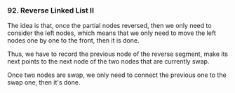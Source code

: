 ### 92. Reverse Linked List II
The idea is that, once the partial nodes reversed, then we only need to consider the left nodes, which means that we only need to move the left nodes one by one to the front, then it is done.

Thus, we have to record the previous node of the reverse segment, make its next points to the next node of the two nodes that are currently swap.

Once two nodes are swap, we only need to connect the previous one to the swap one, then it's done.
